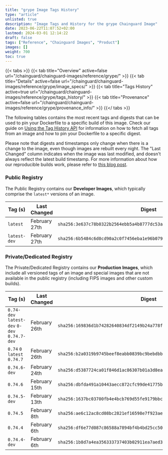 ```yaml
---
title: "grype Image Tags History"
type: "article"
unlisted: true
description: "Image Tags and History for the grype Chainguard Image"
date: 2023-06-22T11:07:52+02:00
lastmod: 2024-03-01 12:14:22
draft: false
tags: ["Reference", "Chainguard Images", "Product"]
images: []
weight: 700
toc: true
---
```


{{< tabs >}}
{{< tab title="Overview" active=false url="/chainguard/chainguard-images/reference/grype/" >}}
{{< tab title="Details" active=false url="/chainguard/chainguard-images/reference/grype/image_specs/" >}}
{{< tab title="Tags History" active=true url="/chainguard/chainguard-images/reference/grype/tags_history/" >}}
{{< tab title="Provenance" active=false url="/chainguard/chainguard-images/reference/grype/provenance_info/" >}}
{{</ tabs >}}

The following tables contains the most recent tags and digests that can be used to pin your Dockerfile to a specific build of this image. Check our guide on [Using the Tag History API](/chainguard/chainguard-images/using-the-tag-history-api/) for information on how to fetch all tags from an image and how to pin your Dockerfile to a specific digest.

Please note that digests and timestamps only change when there is a change to the image, even though images are rebuilt every night. The "Last Changed" column indicates when the image was last modified, and doesn't always reflect the latest build timestamp. For more information about how our reproducible builds work, please refer to [this blog post](https://www.chainguard.dev/unchained/reproducing-chainguards-reproducible-image-builds).

### Public Registry
The Public Registry contains our **Developer Images**, which typically comprise the `latest*` versions of an image.

| Tag (s)       | Last Changed  | Digest                                                                    |
|---------------|---------------|---------------------------------------------------------------------------|
|  `latest`     | February 27th | `sha256:3e637c78b0322b2564ebb5a4b8777dc53a73ec1b5af23011732a832ace48c38c` |
|  `latest-dev` | February 27th | `sha256:6b5484c6d0cd90a2c0f7456eba1e96b07935419a11e4542aae3655811b29aa20` |


### Private/Dedicated Registry
The Private/Dedicated Registry contains our **Production Images**, which include all versioned tags of an image and special images that are not available in the public registry (including FIPS images and other custom builds).

| Tag (s)                                       | Last Changed  | Digest                                                                    |
|-----------------------------------------------|---------------|---------------------------------------------------------------------------|
|  `0.74-dev` `latest-dev` `0-dev` `0.74.7-dev` | February 26th | `sha256:169836d1b74282640834df2149b24a778f4c21de8b49fb0b02d6411c9b5156c1` |
|  `0.74` `0` `latest` `0.74.7`                 | February 26th | `sha256:b2a0319b9745beef8eabb0839bc9bebdbb94fc89d4420feb001b96f0f5bdb452` |
|  `0.74.6-dev`                                 | February 24th | `sha256:d5387724ca01f846d1ac86307b01a3d8ea87380305977ac662ea89e48e65f176` |
|  `0.74.6`                                     | February 15th | `sha256:dbfda491a10443aecc872cfc99de41775b740b6d3c58f11bc69735df348e26f5` |
|  `0.74.5-dev`                                 | February 13th | `sha256:1637bc03700fb4e4bcb769d55fe9179bbca98f32aa3c585796a1eb0cf598341f` |
|  `0.74.5`                                     | February 8th  | `sha256:ae6c12ac8cd08bc2821ef16598e7f923ae8cac110daeeaed80def08eb1517e8e` |
|  `0.74.4`                                     | February 6th  | `sha256:df6e77d087c86588a7894bf4b4bd25cc50e535b5478caedefdb2b41570d15e33` |
|  `0.74.4-dev`                                 | February 6th  | `sha256:1b8d7a4ea356333737403b02911ea7aed3a6cd541483dc42fd9a6661dfdb8cd7` |

